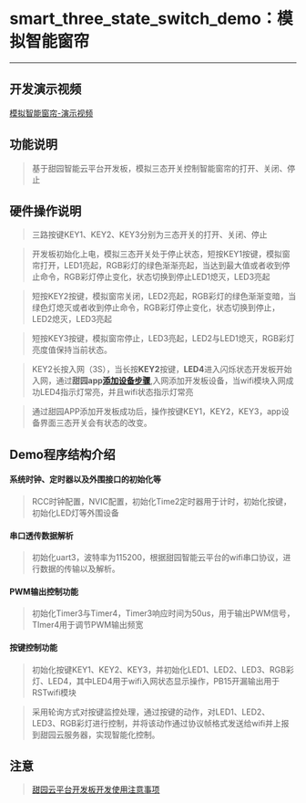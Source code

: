 # smart_three_state_switch_demo：模拟智能窗帘
------------------------------------------

## 开发演示视频

[模拟智能窗帘-演示视频](https://smart-img.5itianyuan.com/open/smart_three_state_switch_demo.mp4)

## 功能说明

> 基于甜园智能云平台开发板，模拟三态开关控制智能窗帘的打开、关闭、停止

## 硬件操作说明

> 三路按键KEY1、KEY2、KEY3分别为三态开关的打开、关闭、停止

> 开发板初始化上电，模拟三态开关处于停止状态，短按KEY1按键，模拟窗帘打开，LED1亮起，RGB彩灯的绿色渐渐亮起，当达到最大值或者收到停止命令，RGB彩灯停止变化，状态切换到停止LED1熄灭，LED3亮起

> 短按KEY2按键，模拟窗帘关闭，LED2亮起，RGB彩灯的绿色渐渐变暗，当绿色灯熄灭或者收到停止命令，RGB彩灯停止变化，状态切换到停止，LED2熄灭，LED3亮起

> 短按KEY3按键，模拟窗帘停止，LED3亮起，LED2与LED1熄灭，RGB彩灯亮度值保持当前状态。

> KEY2长按入网（3S），当长按**KEY2**按键，**LED4**进入闪烁状态开发板开始入网，通过**甜园app[添加设备步骤](app_add_wifidevelopboard.md)**,入网添加开发板设备，当wifi模块入网成功LED4指示灯常亮，并且wifi状态指示灯常亮

> 通过甜园APP添加开发板成功后，操作按键KEY1，KEY2，KEY3，app设备界面三态开关会有状态的改变。

## Demo程序结构介绍

#### 系统时钟、定时器以及外围接口的初始化等

> RCC时钟配置，NVIC配置，初始化Time2定时器用于计时，初始化按键，初始化LED灯等外围设备

#### 串口透传数据解析

> 初始化uart3，波特率为115200，根据甜园智能云平台的wifi串口协议，进行数据的传输以及解析。

#### PWM输出控制功能

> 初始化Timer3与Timer4，Timer3响应时间为50us，用于输出PWM信号，TImer4用于调节PWM输出频宽

#### 按键控制功能

> 初始化按键KEY1、KEY2、KEY3，并初始化LED1、LED2、LED3、RGB彩灯、LED4，其中LED4用于wifi入网状态显示操作，PB15开漏输出用于RSTwifi模块

> 采用轮询方式对按键监控处理，通过按键的动作，对LED1、LED2、LED3、RGB彩灯进行控制，并将该动作通过协议帧格式发送给wifi并上报到甜园云服务器，实现智能化控制。

## 注意

> [甜园云平台开发板开发使用注意事项](warning.md)
